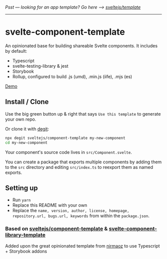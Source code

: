 *Psst — looking for an app template? Go here --> [sveltejs/template](https://github.com/sveltejs/template)*

---

# svelte-component-template

An opinionated base for building shareable Svelte components.
It includes by default:

- Typescript
- svelte-testing-library & jest
- Storybook
- Rollup, configured to build .js (umd), .min.js (iife), .mjs (es)

[Demo](https://romdim.github.io/svelte-component-template/)

## Install / Clone

Use the big green button up & right that says `Use this template` to generate your own repo.

Or clone it with [degit](https://github.com/Rich-Harris/degit):

```bash
npx degit sveltejs/component-template my-new-component
cd my-new-component
```

Your component's source code lives in `src/Component.svelte`.

You can create a package that exports multiple components by adding them to the `src` directory and editing `src/index.ts` to reexport them as named exports.

## Setting up

- Run `yarn`
- Replace this README with your own
- Replace the `name, version, author, license, homepage, repository.url, bugs.url, keywords` from within the `package.json`.

### Based on [sveltejs/component-template](https://github.com/sveltejs/component-template) & [svelte-component-library-template](https://github.com/nirmaoz/svelte-component-library-template)

Added upon the great opinionated template from [nirmaoz](https://github.com/nirmaoz) to use Typescript + Storybook addons
